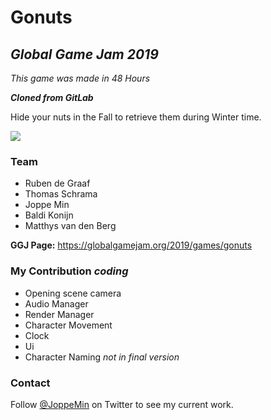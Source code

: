 # Gonuts
## _Global Game Jam 2019_
_This game was made in 48 Hours_

_**Cloned from GitLab**_

Hide your nuts in the Fall to retrieve them during Winter time.

![](https://media.giphy.com/media/uTLVRMrmG2v0IJL827/giphy.gif)


### Team
- Ruben de Graaf
- Thomas Schrama
- Joppe Min
- Baldi Konijn
- Matthys van den Berg

**GGJ Page:**
https://globalgamejam.org/2019/games/gonuts

### My Contribution _coding_
- Opening scene camera
- Audio Manager
- Render Manager
- Character Movement
- Clock
- Ui
- Character Naming _not in final version_

### Contact
Follow [@JoppeMin](https://twitter.com/JoppeMin) on Twitter to see my current work.
